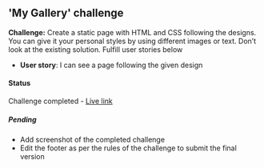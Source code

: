 ## 'My Gallery' challenge

**Challenge:** Create a static page with HTML and CSS following the designs. You can give it your personal styles by using different images or text. Don’t look at the existing solution. Fulfill user stories below

- **User story**: I can see a page following the given design

#### Status
Challenge completed - [Live link](https://dev-challenges-io.vimo.vercel.app/responsive_web_developer/my-gallery/index.html)

##### Pending 
- Add screenshot of the completed challenge
- Edit the footer as per the rules of the challenge to submit the final version
